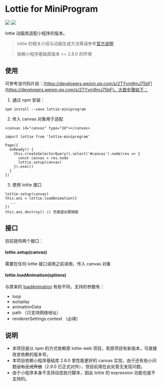 # Lottie for MiniProgram

[![](https://img.shields.io/npm/v/lottie-miniprogram)](https://www.npmjs.com/package/lottie-miniprogram)
[![](https://img.shields.io/npm/l/lottie-miniprogram)](https://github.com/wechat-miniprogram/lottie-miniprogram)

lottie 动画库适配小程序的版本。

> lottie 的相关介绍与动画生成方法等请参考[官方说明](https://github.com/airbnb/lottie-web)

> 依赖小程序基础库版本 >= 2.8.0 的环境

## 使用

可参考该代码片段：[https://developers.weixin.qq.com/s/2TYvm9mJ75bF](https://developers.weixin.qq.com/s/2TYvm9mJ75bF)。大致步骤如下：

1. 通过 npm 安装：
```
npm install --save lottie-miniprogram
```

2. 传入 canvas 对象用于适配
```
<canvas id="canvas" type="2d"></canvas>
```
```
import lottie from 'lottie-miniprogram'

Page({
  onReady() {
    this.createSelectorQuery().select('#canvas').node(res => {
      const canvas = res.node
      lottie.setup(canvas)
    }).exec()
  }
})
```

3. 使用 lottie 接口
```
lottie.setup(canvas)
this.ani = lottie.loadAnimation({
  ...
})
this.ani.destroy() // 页面退出需销毁
```

## 接口

目前提供两个接口：

#### lottie.setup(canvas)
需要在任何 lottie 接口调用之前调用，传入 canvas 对象

#### lottie.loadAnimation(options)
与原来的 [loadAnimation](https://github.com/airbnb/lottie-web/wiki/loadAnimation-options) 有些不同，支持的参数有：
* loop
* autoplay
* animationData
* path （只支持网络地址）
* rendererSettings.context （必填）

## 说明
* 本项目是以 npm 的方式依赖原 lottie-web 项目，若原项目有新版本，可直接改变依赖的版本号。
* 本项目依赖小程序基础库 2.8.0 里性能更好的 canvas 实现，由于还有些小问题~~没有正式开放~~（2.9.0 已正式对外），但目前用在此处暂无发现问题。
* 由于小程序本身不支持动态执行脚本，因此 lottie 的 expression 功能也是不支持的。

